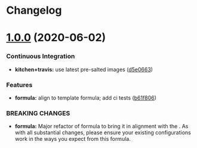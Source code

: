 # Changelog

# [1.0.0](https://github.com/saltstack-formulas/maven-formula/compare/v0.4.0...v1.0.0) (2020-06-02)


### Continuous Integration

* **kitchen+travis:** use latest pre-salted images ([d5e0663](https://github.com/saltstack-formulas/maven-formula/commit/d5e0663e8e957df3c80527207e417663e8ac34ae))


### Features

* **formula:** align to template formula; add ci tests ([b61f806](https://github.com/saltstack-formulas/maven-formula/commit/b61f806d8012921f2612f5d62fbf5cbe255dbd4d))


### BREAKING CHANGES

* **formula:** Major refactor of formula to bring it in alignment with the
.  As with all substantial changes, please ensure your
existing configurations work in the ways you expect from this formula.
